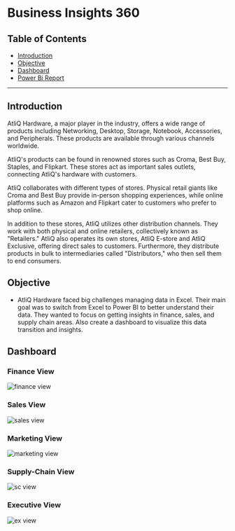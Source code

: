 # Business Insights 360

## Table of Contents

- [Introduction](#Introduction)
- [Objective](#Objective)
- [Dashboard](#Dashboard)
- [Power Bi Report](https://www.novypro.com/project/business-insights-360-122)


***

## Introduction
AtliQ Hardware, a major player in the industry, offers a wide range of products including Networking, Desktop, Storage, Notebook, Accessories, and Peripherals. These products are available through various channels worldwide.

AtliQ's products can be found in renowned stores such as Croma, Best Buy, Staples, and Flipkart. These stores act as important sales outlets, connecting AtliQ's hardware with customers.

AtliQ collaborates with different types of stores. Physical retail giants like Croma and Best Buy provide in-person shopping experiences, while online platforms such as Amazon and Flipkart cater to customers who prefer to shop online.

In addition to these stores, AtliQ utilizes other distribution channels. They work with both physical and online retailers, collectively known as "Retailers." AtliQ also operates its own stores, AtliQ E-store and AtliQ Exclusive, offering direct sales to customers. Furthermore, they distribute products in bulk to intermediaries called "Distributors," who then sell them to end consumers.

## Objective
- AtliQ Hardware faced big challenges managing data in Excel. Their main goal was to switch from Excel to Power BI to better understand their data. 
They wanted to focus on getting insights in finance, sales, and supply chain areas. Also create a dashboard to visualize this data transition and insights.

## Dashboard
### Finance View
![finance view](https://github.com/nabyendukuiti/Business-insight-360/assets/140970847/85734368-cf33-4a35-bf8e-2e3b42c42b6d)

### Sales View
![sales view](https://github.com/nabyendukuiti/Business-insight-360/assets/140970847/ffb05f1c-31b4-4ac1-b03b-fede62c3bd87)

### Marketing View
![marketing view](https://github.com/nabyendukuiti/Business-insight-360/assets/140970847/4eed0047-8c6b-4080-9cbb-ce289759bc92)

### Supply-Chain View
![sc view](https://github.com/nabyendukuiti/Business-insight-360/assets/140970847/fd9b2cc8-1606-4fe9-8fd7-e5e5ffc1694e)

### Executive View
![ex view](https://github.com/nabyendukuiti/Business-insight-360/assets/140970847/057ee4b8-a64e-4636-ae6c-601851b14088)

